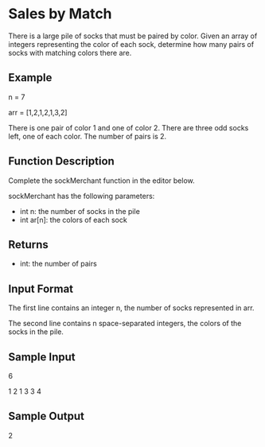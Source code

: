 # Sales by Match

There is a large pile of socks that must be paired by color. Given an array of integers representing the color of each sock, determine how many pairs of socks with matching colors there are.

## Example

n = 7

arr = [1,2,1,2,1,3,2]

There is one pair of color 1 and one of color 2. There are three odd socks left, one of each color. The number of pairs is 2.

## Function Description

Complete the sockMerchant function in the editor below.

sockMerchant has the following parameters:

* int n: the number of socks in the pile
* int ar[n]: the colors of each sock

## Returns

* int: the number of pairs

## Input Format

The first line contains an integer n, the number of socks represented in arr. 

The second line contains n space-separated integers, the colors of the socks in the pile.

## Sample Input

6

1 2 1 3 3 4

## Sample Output

2